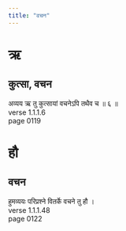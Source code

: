 ```yaml
---
title: "वचन"
---
```


# ऋ
## कुत्सा, वचन
अव्यय ऋ तु कुत्सायां वचनेऽपि तथैव च ॥ ६ ॥<BR>verse 1.1.1.6<BR>page 0119

# हौ
## वचन
हुमव्ययः परिप्रश्ने वितर्के वचने तु हौ ।<BR>verse 1.1.1.48<BR>page 0122

